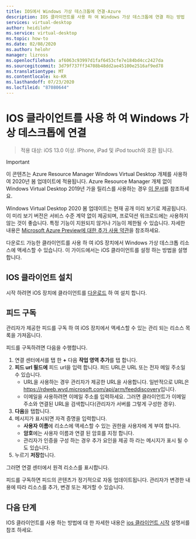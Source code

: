 ```yaml
---
title: IOS에서 Windows 가상 데스크톱에 연결-Azure
description: IOS 클라이언트를 사용 하 여 Windows 가상 데스크톱에 연결 하는 방법
services: virtual-desktop
author: heidilohr
ms.service: virtual-desktop
ms.topic: how-to
ms.date: 02/08/2020
ms.author: helohr
manager: lizross
ms.openlocfilehash: af6063c93997d1faf6453cfe7e184bd4cc2427da
ms.sourcegitcommit: 3d79f737ff34708b48dd2ae45100e2516af9ed78
ms.translationtype: MT
ms.contentlocale: ko-KR
ms.lasthandoff: 07/23/2020
ms.locfileid: "87080644"
---
```

# <a name="connect-to-windows-virtual-desktop-with-the-ios-client"></a>IOS 클라이언트를 사용 하 여 Windows 가상 데스크톱에 연결

> 적용 대상: iOS 13.0 이상. IPhone, iPad 및 iPod touch와 호환 됩니다.

>[!IMPORTANT]
>이 콘텐츠는 Azure Resource Manager Windows Virtual Desktop 개체를 사용하여 2020년 봄 업데이트에 적용됩니다. Azure Resource Manager 개체 없이 Windows Virtual Desktop 2019년 가을 릴리스를 사용하는 경우 [이 문서](./virtual-desktop-fall-2019/connect-ios-2019.md)를 참조하세요.
>
> Windows Virtual Desktop 2020 봄 업데이트는 현재 공개 미리 보기로 제공됩니다. 이 미리 보기 버전은 서비스 수준 계약 없이 제공되며, 프로덕션 워크로드에는 사용하지 않는 것이 좋습니다. 특정 기능이 지원되지 않거나 기능이 제한될 수 있습니다.
> 자세한 내용은 [Microsoft Azure Preview에 대한 추가 사용 약관](https://azure.microsoft.com/support/legal/preview-supplemental-terms/)을 참조하세요.

다운로드 가능한 클라이언트를 사용 하 여 iOS 장치에서 Windows 가상 데스크톱 리소스에 액세스할 수 있습니다. 이 가이드에서는 iOS 클라이언트를 설정 하는 방법을 설명 합니다.

## <a name="install-the-ios-client"></a>IOS 클라이언트 설치

시작 하려면 iOS 장치에 클라이언트를 [다운로드](https://aka.ms/rdios) 하 여 설치 합니다.

## <a name="subscribe-to-a-feed"></a>피드 구독

관리자가 제공한 피드를 구독 하 여 iOS 장치에서 액세스할 수 있는 관리 되는 리소스 목록을 가져옵니다.

피드를 구독하려면 다음을 수행합니다.

1. 연결 센터에서를 탭 한 **+** 다음 **작업 영역 추가**를 탭 합니다.
2. **피드 url 필드에** 피드 url을 입력 합니다. 피드 URL은 URL 또는 전자 메일 주소일 수 있습니다.
   - URL을 사용하는 경우 관리자가 제공한 URL을 사용합니다. 일반적으로 URL은 <https://rdweb.wvd.microsoft.com/api/arm/feeddiscovery>입니다.
   - 이메일을 사용하려면 이메일 주소를 입력하세요. 그러면 클라이언트가 이메일 주소와 연결된 URL을 검색합니다(관리자가 서버를 그렇게 구성한 경우).
3. **다음**을 탭합니다.
4. 메시지가 표시되면 자격 증명을 입력합니다.
   - **사용자 이름**에 리소스에 액세스할 수 있는 권한을 사용자에 게 부여 합니다.
   - **암호**에는 사용자 이름과 연결 된 암호를 지정 합니다.
   - 관리자가 인증을 구성 하는 경우 추가 요인을 제공 하 라는 메시지가 표시 될 수도 있습니다.
5. 누르기 **저장**합니다.

그러면 연결 센터에서 원격 리소스를 표시합니다.

피드를 구독하면 피드의 콘텐츠가 정기적으로 자동 업데이트됩니다. 관리자가 변경한 내용에 따라 리소스를 추가, 변경 또는 제거할 수 있습니다.

## <a name="next-steps"></a>다음 단계

IOS 클라이언트를 사용 하는 방법에 대 한 자세한 내용은 [ios 클라이언트 시작](/windows-server/remote/remote-desktop-services/clients/remote-desktop-ios/) 설명서를 참조 하세요.
